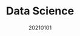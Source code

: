 ---
layout: post
comments: True
date: 20210101
title: Data Science
topics: [[[020 Knowledgebase]]]
tags: []
status: in-progress
---